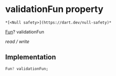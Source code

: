 


# validationFun property




    *[<Null safety>](https://dart.dev/null-safety)*


[Fun](../../smeup_models_fun/Fun-class.md)? validationFun
  
_read / write_






## Implementation

```dart
Fun? validationFun;


```







